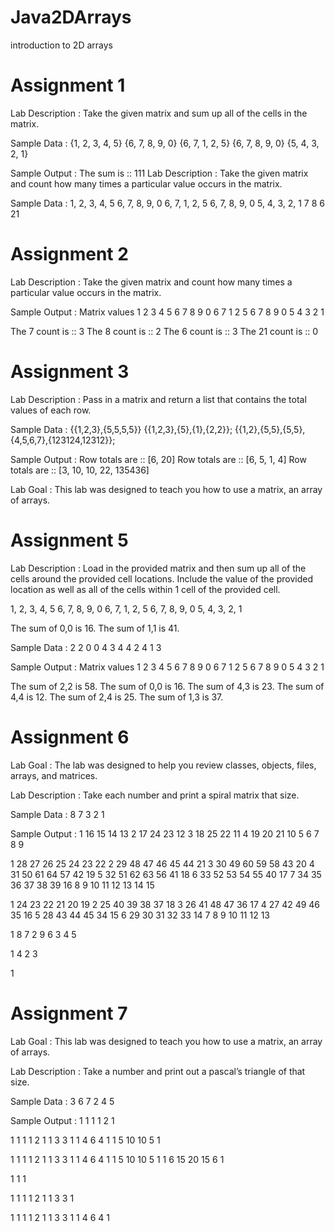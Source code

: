# Java2DArrays
introduction to 2D arrays


# Assignment 1
Lab Description :   Take the given matrix and sum up all of the cells in the matrix.


Sample Data : 
{1, 2, 3, 4, 5}
{6, 7, 8, 9, 0}
{6, 7, 1, 2, 5}
{6, 7, 8, 9, 0}
{5, 4, 3, 2, 1}


Sample Output : 
The sum is :: 111 
Lab Description :   Take the given matrix and count how many times a particular value occurs in the matrix.

Sample Data : 
1, 2, 3, 4, 5
6, 7, 8, 9, 0
6, 7, 1, 2, 5
6, 7, 8, 9, 0
5, 4, 3, 2, 1
7
8
6
21

# Assignment 2

Lab Description :   Take the given matrix and count how many times a particular value occurs in the matrix.

Sample Output : 
Matrix values
1  2  3  4  5
6  7  8  9  0
6  7  1  2  5
6  7  8  9  0
5  4  3  2  1

The 7 count is :: 3
The 8 count is :: 2
The 6 count is :: 3
The 21 count is :: 0

# Assignment 3
Lab Description :   Pass in a matrix and return a list that contains the total values of each row.



Sample Data : 
{{1,2,3},{5,5,5,5}}
{{1,2,3},{5},{1},{2,2}};
{{1,2},{5,5},{5,5},{4,5,6,7},{123124,12312}};


Sample Output : 
Row totals are :: [6, 20]
Row totals are :: [6, 5, 1, 4]
Row totals are :: [3, 10, 10, 22, 135436]


Lab Goal :   This lab was designed to teach you how to use a matrix, an array of arrays.

# Assignment 5
Lab Description :   Load in the provided matrix and then sum up all of the cells around the provided cell locations.  Include the value of the provided location as well as all of the cells within 1 cell of the provided cell.

1, 2, 3, 4, 5
6, 7, 8, 9, 0
6, 7, 1, 2, 5
6, 7, 8, 9, 0
5, 4, 3, 2, 1

The sum of 0,0 is 16.
The sum of 1,1 is 41.


Sample Data : 
2 2
0 0
4 3
4 4
2 4
1 3


Sample Output : 
Matrix values
1  2  3  4  5
6  7  8  9  0
6  7  1  2  5
6  7  8  9  0
5  4  3  2  1

The sum of 2,2 is 58.
The sum of 0,0 is 16.
The sum of 4,3 is 23.
The sum of 4,4 is 12.
The sum of 2,4 is 25.
The sum of 1,3 is 37.

# Assignment 6
Lab Goal :   The lab was designed to help you review classes, objects, files, arrays, and matrices.  


Lab Description :  Take each number and print a spiral matrix that size. 



Sample Data : 
8
7
3
2
1


	
Sample Output : 
1       16      15      14      13
2       17      24      23      12
3       18      25      22      11
4       19      20      21      10
5       6       7       8       9


1       28      27      26      25      24      23      22
2       29      48      47      46      45      44      21
3       30      49      60      59      58      43      20
4       31      50      61      64      57      42      19
5       32      51      62      63      56      41      18
6       33      52      53      54      55      40      17
7       34      35      36      37      38      39      16
8       9       10      11      12      13      14      15


1       24      23      22      21      20      19
2       25      40      39      38      37      18
3       26      41      48      47      36      17
4       27      42      49      46      35      16
5       28      43      44      45      34      15
6       29      30      31      32      33      14
7       8       9       10      11      12      13
	

1       8       7
2       9       6
3       4       5


1       4
2       3


1

# Assignment 7
Lab Goal :   This lab was designed to teach you how to use a matrix, an array of arrays.


Lab Description :   Take a number and print out a pascal’s triangle of that size. 


Sample Data : 
3
6
7
2
4
5


Sample Output : 
1
1       1
1       2       1



1
1       1
1       2       1
1       3       3       1
1       4       6       4       1
1       5       10      10      5       1



1
1       1
1       2       1
1       3       3       1
1       4       6       4       1
1       5       10      10      5       1
1       6       15      20      15      6       1



1
1       1



1
1       1
1       2       1
1       3       3       1



1
1       1
1       2       1
1       3       3       1
1       4       6       4       1


